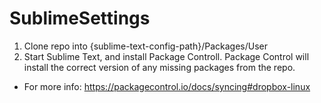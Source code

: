 # SublimeSettings

1. Clone repo into {sublime-text-config-path}/Packages/User
2. Start Sublime Text, and install Package Controll. Package Control will install the correct version of any missing packages from the repo.

- For more info: https://packagecontrol.io/docs/syncing#dropbox-linux